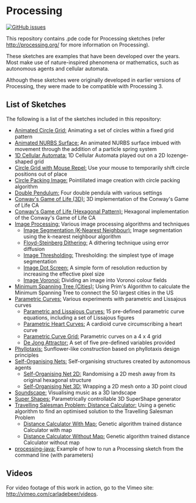 # Processing

[![GitHub issues](https://img.shields.io/github/issues/Carla-de-Beer/Processing.svg?style=flat-square)](https://github.com/Carla-de-Beer/Processing/issues)

This repository contains .pde code for Processing sketches (refer http://processing.org/ for more information on Processing).

These sketches are examples that have been developed over the years. Most make use of nature-inspired phenomena or mathematics, such as autonomous agents and cellular automata.

Although these sketches were originally developed in earlier versions of Processing, they were made to be compatible with Processing 3.

## List of Sketches

The following is a list of the sketches included in this repository:

* [Animated Circle Grid:](https://github.com/Carla-de-Beer/Processing/tree/master/Animated_Circle_Grid) Animating a set of circles within a fixed grid pattern
* [Animated NURBS Surface:](https://github.com/Carla-de-Beer/Processing/tree/master/Animated_NURBS_Surface) An animated NURBS surface imbued with movement through the addition of a particle spring system
* [1D Cellular Automata:](https://github.com/Carla-de-Beer/Processing/tree/master/CA_1D) 1D Cellular Automata played out on a 2D lozenge-shaped grid
* [Circle Grid with Mouse Repel:](https://github.com/Carla-de-Beer/Processing/tree/master/Circle_Grid_With_Mouse_Repel) Use your mouse to temporarily shift circle positions out of place
* [Circle Packing Image:](https://github.com/Carla-de-Beer/Processing/tree/master/Circle_Packing_Image) Pointillated image creation with circle packing algorithm
* [Double Pendulum:](https://github.com/Carla-de-Beer/Processing/tree/master/DoublePendulum) Four double pendula with various settings
* [Conway's Game of Life (3D):](https://github.com/Carla-de-Beer/Processing/tree/master/GOL_3D) 3D implementation of the Conway's Game of Life CA
* [Conway's Game of Life (Hexagonal Pattern):](https://github.com/Carla-de-Beer/Processing/tree/master/GOL_HexPattern) Hexagonal implementation of the Conway's Game of Life CA
* [Image Processing:](https://github.com/Carla-de-Beer/Processing/tree/master/Image%20Processing) Various image processing algorithms and techniques
  * [Image Segmentation (K-Nearest Neighbour):](https://github.com/Carla-de-Beer/Processing/tree/master/Image%20Processing/ImageSegmentationKNN) Image segmentation using the k-nearest neighbour algorithm
  * [Floyd-Steinberg Dithering:](https://github.com/Carla-de-Beer/Processing/tree/master/Image%20Processing/FloydSteinbergDithering) A dithering technique using error diffusion
  * [Image Thresholding:](https://github.com/Carla-de-Beer/Processing/tree/master/Image%20Processing/ImageThresholding) Thresholding: the simplest type of image segmentation
  * [Image Dot Screen:](https://github.com/Carla-de-Beer/Processing/tree/master/Image%20Processing/ImageDotScreen) A simple form of resolution reduction by increasing the effective pixel size
  * [Image Voronoi:](https://github.com/Carla-de-Beer/Processing/tree/master/Image%20Processing/ImageVoronoi) Dividing an image into Voronoi colour fields
* [Minimum Spanning Tree (Cities):](https://github.com/Carla-de-Beer/Processing/tree/master/Minimum_Spanning_Tree_Cities) Using Prim's Algorithm to calculate the Minimum Spanning Tree to connect the 50 largest cities in the US
* [Parametric Curves:](https://github.com/Carla-de-Beer/Processing/tree/master/ParametricCurves) Various experiments with parametric and Lissajous curves
  * [Parametric and Lissajous Curves:](https://github.com/Carla-de-Beer/Processing/tree/master/ParametricCurves/ParametricCurves) 15 pre-defined parametric curve equations, including a set of Lissajous figures
  * [Parametric Heart Curves:](https://github.com/Carla-de-Beer/Processing/tree/master/ParametricCurves/ParametricHeartCurves) A cardioid curve circumscribing a heart curve
  * [Parametric Curve Grid:](https://github.com/Carla-de-Beer/Processing/tree/master/ParametricCurves/ParametricCurveGrid) Parametric curves on a 4 x 4 grid
  *  [De Jong Attractor:](https://github.com/Carla-de-Beer/Processing/tree/master/ParametricCurves/DeJongAttractor) A set of five pre-defined variables provided
* [Phyllotaxis:](https://github.com/Carla-de-Beer/Processing/tree/master/Phyllotaxis) Sunflower-like construction based on phyllotaxis design principles
* [Self-Organising Nets:](https://github.com/Carla-de-Beer/Processing/tree/master/Self-Organising%20Nets) Self-organising structures created by autonomous agents
  * [Self-Organising Net 2D:](https://github.com/Carla-de-Beer/Processing/tree/master/Self-Organising%20Nets/Self_Organising_Net_2D) Randomising a 2D mesh away from its original hexagonal structure
  * [Self-Organising Net 3D:](https://github.com/Carla-de-Beer/Processing/tree/master/Self-Organising%20Nets/Self_Organising_Net_3D) Wrapping a 2D mesh onto a 3D point cloud
* [Soundscape:](https://github.com/Carla-de-Beer/Processing/tree/master/Soundscape) Visualising music as a 3D landscape
* [Super Shapes:](https://github.com/Carla-de-Beer/Processing/tree/master/SuperShapes) Parametrically controllable 3D SuperShape generator
* [Travelling Salesman Problem: Distance Calculator:](https://github.com/Carla-de-Beer/Processing/tree/master/TSP%20Distance%20Calculators) Using a genetic algorithm to find an optimised solution to the Travelling Salesman Problem
  * [Distance Calculator With Map:](https://github.com/Carla-de-Beer/Processing/tree/master/TSP%20Distance%20Calculators/TSP_Distance_Calculator_With_Map) Genetic algorithm trained distance Calculator with map
  * [Distance Calculator Without Map:](https://github.com/Carla-de-Beer/Processing/tree/master/TSP%20Distance%20Calculators/TSP_Distance_Calculator_Without_Map) Genetic algorithm trained distance Calculator without map
* [processing-java:](https://github.com/Carla-de-Beer/Processing/tree/master/processing-java) Example of how to run a Processing sketch from the command line (with parameters)   


## Videos

For video footage of this work in action, go to the Vimeo site: http://vimeo.com/carladebeer/videos.
